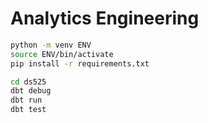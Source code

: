 # Analytics Engineering

```bash
python -m venv ENV
source ENV/bin/activate
pip install -r requirements.txt
```


```bash
cd ds525
dbt debug
dbt run
dbt test
```